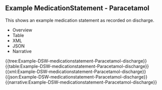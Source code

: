 <div class="warning"><span class="ClinicalWarn"></span></div>

## Example MedicationStatement - Paracetamol
This shows an example medication statement as recorded on discharge.

<div class="tab-wrap">
  <ul class="tab-head">
    <li class="tablink" onclick="openCity(this,'tabtree')" data-target="tabtree">
      Overview
    </li>
    <li class="tablink" onclick="openCity(this,'tabtable')" data-target="tabtable">
      Table
    </li>
    <li class="tablink tab-active" onclick="openCity(this,'tabxml')" data-target="tabxml">
      XML
    </li>    
    <li class="tablink" onclick="openCity(this,'tabjson')" data-target="tabjson">
      JSON
    </li>    
    <li class="tablink" onclick="openCity(this,'tabnarrative')" data-target="tabnarrative">
      Narrative
    </li>
  </ul>
  <div class="tab-main">
    <div id="tabtree" class="tabcontent">
      {{tree:Example-DSW-medicationstatement-Paracetamol-discharge}}
    </div>
    <div id="tabtable" class="tabcontent">
      {{table:Example-DSW-medicationstatement-Paracetamol-discharge}}
    </div>       
    <div id="tabxml" class="tabcontent active">      
      {{xml:Example-DSW-medicationstatement-Paracetamol-discharge}}
    </div>
    <div id="tabjson" class="tabcontent">
      {{json:Example-DSW-medicationstatement-Paracetamol-discharge}}
    </div>       
    <div id="tabnarrative" class="tabcontent">
      {{narrative:Example-DSW-medicationstatement-Paracetamol-discharge}}
    </div>  
  </div>
</div>